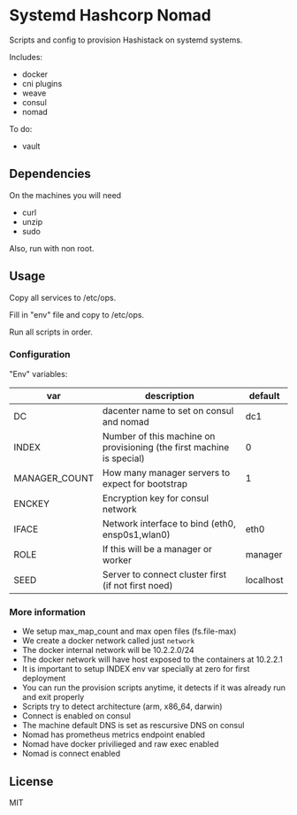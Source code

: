 # Systemd Hashcorp Nomad

Scripts and config to provision Hashistack on systemd systems.

Includes:

- docker
- cni plugins
- weave
- consul
- nomad

To do:

- vault

## Dependencies

On the machines you will need

- curl
- unzip
- sudo

Also, run with non root.

## Usage

Copy all services to /etc/ops.

Fill in "env" file and copy to /etc/ops.

Run all scripts in order.

### Configuration

"Env" variables:

| var | description | default |
| --- | ----------- | --- |
| DC | dacenter name to set on consul and nomad | dc1 |
| INDEX | Number of this machine on provisioning (the first machine is special) | 0 |
| MANAGER_COUNT | How many manager servers to expect for bootstrap | 1 |
| ENCKEY | Encryption key for consul network | |
| IFACE | Network interface to bind (eth0, ensp0s1,wlan0) | eth0 |
| ROLE | If this will be a manager or worker | manager |
| SEED | Server to connect cluster first (if not first noed) | localhost |

### More information

- We setup max_map_count and max open files (fs.file-max)
- We create a docker network called just `network`
- The docker internal network  will be 10.2.2.0/24
- The docker network will have host exposed to the containers at 10.2.2.1
- It is important to setup INDEX env var specially at zero for first deployment
- You can run the provision scripts anytime, it detects if it was already run and exit properly 
- Scripts try to detect architecture (arm, x86_64, darwin)
- Connect is enabled on consul
- The machine default DNS is set as rescursive DNS on consul
- Nomad has prometheus metrics endpoint enabled
- Nomad have docker privilieged and raw exec enabled
- Nomad is connect enabled

## License

MIT

